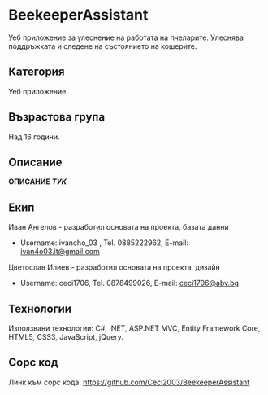 # BeekeeperAssistant
Уеб приложение за улеснение на работата на пчеларите. Улеснява поддръжката и следене на състоянието на кошерите.

## Категория
Уеб приложение.

## Възрастова група
Над 16 години.

## Описание
**ОПИСАНИЕ _ТУК_**

## Екип

Иван Ангелов - разработил основата на проекта, базата данни
- Username: ivancho_03 , Tel. 0885222962, E-mail: ivan4o03.it@gmail.com 

Цветослав Илиев - разработил основата на проекта, дизайн
- Username: ceci1706, Tel. 0878499026, E-mail: ceci1706@abv.bg

## Технологии
Използвани технологии: C#, .NET, ASP.NET MVC, Entity Framework Core, HTML5, CSS3, JavaScript, jQuery.

## Сорс код
Линк към сорс кода: https://github.com/Ceci2003/BeekeeperAssistant
